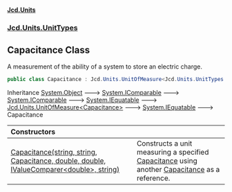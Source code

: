 #### [Jcd.Units](index 'index')
### [Jcd.Units.UnitTypes](Jcd.Units.UnitTypes 'Jcd.Units.UnitTypes')

## Capacitance Class

A measurement of the ability of a system to store an electric charge.

```csharp
public class Capacitance : Jcd.Units.UnitOfMeasure<Jcd.Units.UnitTypes.Capacitance>
```

Inheritance [System.Object](https://docs.microsoft.com/en-us/dotnet/api/System.Object 'System.Object') &#129106; [System.IComparable](https://docs.microsoft.com/en-us/dotnet/api/System.IComparable 'System.IComparable') &#129106; [System.IComparable](https://docs.microsoft.com/en-us/dotnet/api/System.IComparable 'System.IComparable') &#129106; [System.IEquatable](https://docs.microsoft.com/en-us/dotnet/api/System.IEquatable 'System.IEquatable') &#129106; [Jcd.Units.UnitOfMeasure&lt;](UnitOfMeasure_TUnit_ 'Jcd.Units.UnitOfMeasure<TUnit>')[Capacitance](Capacitance 'Jcd.Units.UnitTypes.Capacitance')[&gt;](UnitOfMeasure_TUnit_ 'Jcd.Units.UnitOfMeasure<TUnit>') &#129106; [System.IEquatable](https://docs.microsoft.com/en-us/dotnet/api/System.IEquatable 'System.IEquatable') &#129106; Capacitance

| Constructors | |
| :--- | :--- |
| [Capacitance(string, string, Capacitance, double, double, IValueComparer&lt;double&gt;, string)](Capacitance..ctor.ojoaYYXW+ypAPcxCKFinRw 'Jcd.Units.UnitTypes.Capacitance.Capacitance(string, string, Jcd.Units.UnitTypes.Capacitance, double, double, Jcd.Units.IValueComparer<double>, string)') | Constructs a unit measuring a specified [Capacitance](Capacitance 'Jcd.Units.UnitTypes.Capacitance') using another [Capacitance](Capacitance 'Jcd.Units.UnitTypes.Capacitance') as a reference. |
